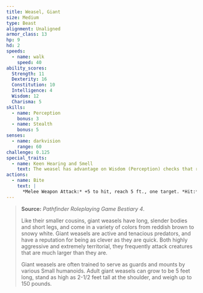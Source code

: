 ```yaml
---
title: Weasel, Giant
size: Medium
type: Beast
alignment: Unaligned
armor_class: 13
hp: 9
hd: 2
speeds:
  - name: walk
    speed: 40
ability_scores:
  Strength: 11
  Dexterity: 16
  Constitution: 10
  Intelligence: 4
  Wisdom: 12
  Charisma: 5
skills:
  - name: Perception
    bonus: 3
  - name: Stealth
    bonus: 5
senses:
  - name: darkvision
    range: 60
challenge: 0.125
special_traits:
  - name: Keen Hearing and Smell
    text: The weasel has advantage on Wisdom (Perception) checks that rely on hearing or smell.
actions:
  - name: Bite
    text: |
      *Melee Weapon Attack:* +5 to hit, reach 5 ft., one target. *Hit:* 5 (1d4 + 3) piercing damage.
---
```


> **Source:** *Pathfinder Roleplaying Game Bestiary 4*.
>
> Like their smaller cousins, giant weasels have long, slender bodies and short legs, and come in a variety of colors from reddish brown to snowy white. Giant weasels are active and tenacious predators, and have a reputation for being as clever as they are quick. Both highly aggressive and extremely territorial, they frequently attack creatures that are much larger than they are.
>
> Giant weasels are often trained to serve as guards and mounts by various Small humanoids. Adult giant weasels can grow to be 5 feet long, stand as high as 2-1/2 feet tall at the shoulder, and weigh up to 150 pounds.
